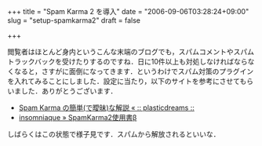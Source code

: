 +++
title = "Spam Karma 2 を導入"
date = "2006-09-06T03:28:24+09:00"
slug = "setup-spamkarma2"
draft = false

+++

<p>閲覧者はほとんど身内というこんな末端のブログでも，スパムコメントやスパムトラックバックを受けたりするのですね．日に10件以上も対処しなければならなくなると，さすがに面倒になってきます．というわけでスパム対策のプラグインを入れてみることにしました．設定に当たり，以下のサイトを参考にさせてもらいました．ありがとうございます．</p>
<ul>
<li><a href="http://plasticdreams.org/archives/2006/04/06/1147/explain-spam-karma/">Spam Karma の簡単(で曖昧)な解説 « :: plasticdreams ::</a></li>
<li><a href="http://bleu.raindrop.jp/archives/175/">insomniaque » SpamKarma2使用書β</a></li>
</ul>
<p>しばらくはこの状態で様子見です．スパムから解放されるといいな．</p>

